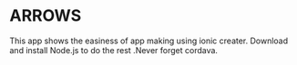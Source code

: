 # ARROWS
This app shows the easiness of app making using ionic creater. Download and install Node.js to do the rest .Never forget cordava.
